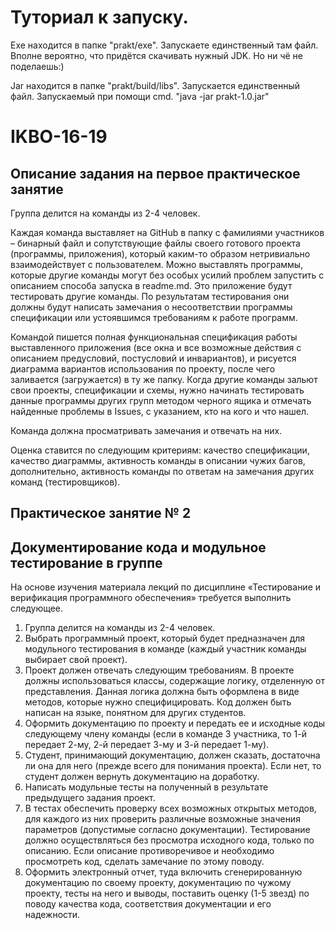# Туториал к запуску.
Exe находится в папке "prakt/exe". Запускаете единственный там файл. Вполне вероятно, что придётся скачивать нужный JDK. Но ни чё не поделаешь:)

Jar находится в папке "prakt/build/libs". Запускается единственный файл. Запускаемый при помощи cmd. "java -jar prakt-1.0.jar"

# IKBO-16-19

## Описание задания на первое практическое занятие

Группа делится на команды из 2-4 человек.

Каждая команда выставляет на GitHub в папку с фамилиями участников – бинарный файл и сопутствующие файлы своего готового проекта (программы, приложения), который каким-то образом нетривиально взаимодействует с пользователем. Можно выставлять программы, которые другие команды могут без особых усилий проблем запустить с описанием способа запуска в readme.md. Это приложение будут тестировать другие команды. По результатам тестирования они должны будут написать замечания о несоответствии программы спецификации или устоявшимся требованиям к работе программ.

Командой пишется полная функциональная спецификация работы выставленного приложения (все окна и все возможные действия с описанием предусловий, постусловий и инвариантов), и рисуется диаграмма вариантов использования по проекту, после чего заливается (загружается) в ту же папку.
Когда другие команды зальют свои проекты, спецификации и схемы, нужно начинать тестировать данные программы других групп методом черного ящика и отмечать найденные проблемы в Issues, с указанием, кто на кого и что нашел.

Команда должна просматривать замечания и отвечать на них.

Оценка ставится по следующим критериям: качество спецификации, качество диаграммы, активность команды в описании чужих багов, дополнительно, активность команды по ответам на замечания других команд (тестировщиков).


## Практическое занятие № 2

## Документирование кода и модульное тестирование в группе

На основе изучения материала лекций по дисциплине «Тестирование и верификация программного обеспечения» требуется выполнить следующее.
1. Группа делится на команды из 2-4 человек.
2. Выбрать программный проект, который будет предназначен для модульного тестирования в команде (каждый участник команды выбирает свой проект).
3. Проект должен отвечать следующим требованиям. В проекте  должны использоваться классы, содержащие логику, отделенную от представления. Данная логика должна быть оформлена в виде методов, которые нужно специфицировать. Код должен быть написан на языке, понятном для других студентов.
4. Оформить документацию по проекту и передать ее и исходные коды следующему члену команды (если в команде 3 участника, то 1-й передает 2-му, 2-й передает 3-му и 3-й передает 1-му).
5. Студент, принимающий документацию, должен сказать, достаточна ли она для него (прежде всего для понимания проекта). Если нет, то студент должен вернуть документацию на доработку.
6. Написать модульные тесты на полученный в результате предыдущего задания проект.
7. В тестах обеспечить проверку всех возможных открытых методов, для каждого из них проверить различные возможные значения параметров (допустимые согласно документации). Тестирование должно осуществляться без просмотра исходного кода, только по описанию. Если описание противоречивое и необходимо просмотреть код, сделать замечание по этому поводу.
8. Оформить электронный отчет, туда включить сгенерированную документацию по своему проекту, документацию по чужому проекту, тесты на него и выводы, поставить оценку (1-5 звезд) по поводу качества кода, соответствия документации и его надежности.
